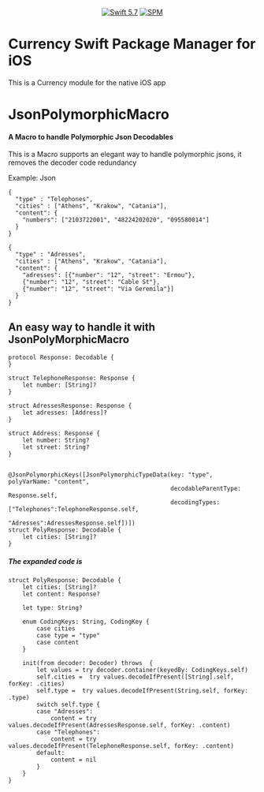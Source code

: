 <p align="center">
  <a href="https://developer.apple.com/swift/"><img src="https://img.shields.io/badge/Swift-5.7-orange.svg?style=flat" alt="Swift 5.7"></a>
  <a href="https://github.com/apple/swift-package-manager"><img src="https://img.shields.io/badge/Swift%20Package%20Manager-compatible-brightgreen.svg" alt="SPM"></a>
</p>

# Currency Swift Package Manager for iOS

This is a Currency module for the native iOS app

# JsonPolymorphicMacro
#### A Macro to handle Polymorphic Json Decodables

This is a Macro supports an elegant way to handle polymorphic jsons, 
it removes the decoder code redundancy 

Example: 
Json
```
{
  "type" : "Telephones",
  "cities" : ["Athens", "Krakow", "Catania"],
  "content": {
    "numbers": ["2103722001", "48224202020", "095580014"]
  }
}
```

```
{
  "type" : "Adresses",
  "cities" : ["Athens", "Krakow", "Catania"],
  "content": {
    "adresses": [{"number": "12", "street": "Ermou"}, 
    {"number": "12", "street": "Cable St"}, 
    {"number": "12", "street": "Via Geremila"}]
  }
}
```
## An easy way to handle it with JsonPolyMorphicMacro 

```
protocol Response: Decodable {
}

struct TelephoneResponse: Response {
    let number: [String]?
}

struct AdressesResponse: Response {
    let adresses: [Address]?
}

struct Address: Response {
    let number: String?
    let street: String?
}


@JsonPolymorphicKeys([JsonPolymorphicTypeData(key: "type", polyVarName: "content",
                                              decodableParentType: Response.self,
                                              decodingTypes: ["Telephones":TelephoneResponse.self,
                                                              "Adresses":AdressesResponse.self])])
struct PolyResponse: Decodable {
    let cities: [String]?
}
```

##### The expanded code is 

```
struct PolyResponse: Decodable {
    let cities: [String]?
    let content: Response?

    let type: String?

    enum CodingKeys: String, CodingKey {
        case cities
        case type = "type"
        case content
    }

    init(from decoder: Decoder) throws  {
        let values = try decoder.container(keyedBy: CodingKeys.self)
        self.cities =  try values.decodeIfPresent([String].self, forKey: .cities)
        self.type =  try values.decodeIfPresent(String.self, forKey: .type)
        switch self.type {
        case "Adresses":
            content = try values.decodeIfPresent(AdressesResponse.self, forKey: .content)
        case "Telephones":
            content = try values.decodeIfPresent(TelephoneResponse.self, forKey: .content)
        default:
            content = nil
        }
    }
}
```
